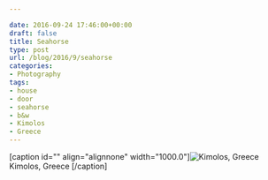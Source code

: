 ```yaml
---

date: 2016-09-24 17:46:00+00:00
draft: false
title: Seahorse
type: post
url: /blog/2016/9/seahorse
categories:
- Photography
tags:
- house
- door
- seahorse
- b&w
- Kimolos
- Greece
---
```


[caption id="" align="alignnone" width="1000.0"]![ Kimolos, Greece ](/images/2016-09-24-20169seahorse/image-asset.jpeg)
 Kimolos, Greece [/caption]
